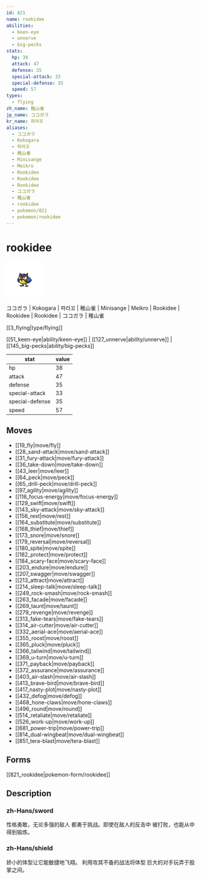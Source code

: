 ```yaml
---
id: 821
name: rookidee
abilities:
  - keen-eye
  - unnerve
  - big-pecks
stats:
  hp: 38
  attack: 47
  defense: 35
  special-attack: 33
  special-defense: 35
  speed: 57
types:
  - flying
zh_name: 稚山雀
jp_name: ココガラ
kr_name: 파라꼬
aliases:
  - ココガラ
  - Kokogara
  - 파라꼬
  - 稚山雀
  - Minisange
  - Meikro
  - Rookidee
  - Rookidee
  - Rookidee
  - ココガラ
  - 稚山雀
  - rookidee
  - pokemon/821
  - pokemon/rookidee
---
```

# rookidee

![](https://raw.githubusercontent.com/PokeAPI/sprites/master/sprites/pokemon/821.png)

ココガラ | Kokogara | 파라꼬 | 稚山雀 | Minisange | Meikro | Rookidee | Rookidee | Rookidee | ココガラ | 稚山雀

[[3_flying|type/flying]]

[[51_keen-eye|ability/keen-eye]] | [[127_unnerve|ability/unnerve]] | [[145_big-pecks|ability/big-pecks]]

|stat|value|
|---|---|
|hp|38|
|attack|47|
|defense|35|
|special-attack|33|
|special-defense|35|
|speed|57|


## Moves

- [[19_fly|move/fly]]
- [[28_sand-attack|move/sand-attack]]
- [[31_fury-attack|move/fury-attack]]
- [[36_take-down|move/take-down]]
- [[43_leer|move/leer]]
- [[64_peck|move/peck]]
- [[65_drill-peck|move/drill-peck]]
- [[97_agility|move/agility]]
- [[116_focus-energy|move/focus-energy]]
- [[129_swift|move/swift]]
- [[143_sky-attack|move/sky-attack]]
- [[156_rest|move/rest]]
- [[164_substitute|move/substitute]]
- [[168_thief|move/thief]]
- [[173_snore|move/snore]]
- [[179_reversal|move/reversal]]
- [[180_spite|move/spite]]
- [[182_protect|move/protect]]
- [[184_scary-face|move/scary-face]]
- [[203_endure|move/endure]]
- [[207_swagger|move/swagger]]
- [[213_attract|move/attract]]
- [[214_sleep-talk|move/sleep-talk]]
- [[249_rock-smash|move/rock-smash]]
- [[263_facade|move/facade]]
- [[269_taunt|move/taunt]]
- [[279_revenge|move/revenge]]
- [[313_fake-tears|move/fake-tears]]
- [[314_air-cutter|move/air-cutter]]
- [[332_aerial-ace|move/aerial-ace]]
- [[355_roost|move/roost]]
- [[365_pluck|move/pluck]]
- [[366_tailwind|move/tailwind]]
- [[369_u-turn|move/u-turn]]
- [[371_payback|move/payback]]
- [[372_assurance|move/assurance]]
- [[403_air-slash|move/air-slash]]
- [[413_brave-bird|move/brave-bird]]
- [[417_nasty-plot|move/nasty-plot]]
- [[432_defog|move/defog]]
- [[468_hone-claws|move/hone-claws]]
- [[496_round|move/round]]
- [[514_retaliate|move/retaliate]]
- [[526_work-up|move/work-up]]
- [[681_power-trip|move/power-trip]]
- [[814_dual-wingbeat|move/dual-wingbeat]]
- [[851_tera-blast|move/tera-blast]]

## Forms



[[821_rookidee|pokemon-form/rookidee]]

## Description

### zh-Hans/sword

性格勇敢，无论多强的敌人
都勇于挑战。即使在敌人的反击中
被打败，也能从中得到锻炼。

### zh-Hans/shield

娇小的体型让它能敏捷地飞翔。
利用攻其不备的战法将体型
巨大的对手玩弄于股掌之间。

